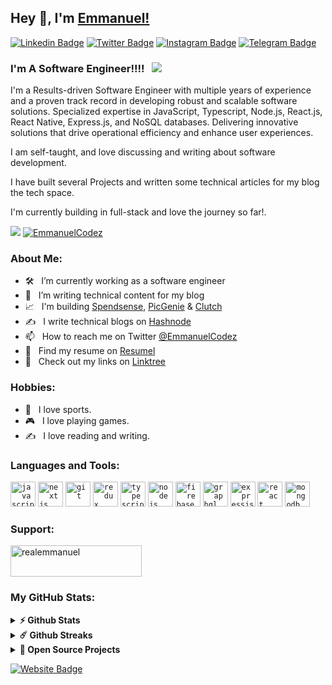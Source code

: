 ## Hey 👋, I'm [Emmanuel!](https://github.com/realemmanuel/)

[![Linkedin Badge](https://img.shields.io/badge/-LinkedIn-0e76a8?style=flat-square&logo=Linkedin&logoColor=white)](https://www.linkedin.com/in/emmanueloluwafunso/)
[![Twitter Badge](https://img.shields.io/badge/-Twitter-00acee?style=flat-square&logo=Twitter&logoColor=white)](https://twitter.com/EmmanuelCodez/)
[![Instagram Badge](https://img.shields.io/badge/-Instagram-e4405f?style=flat-square&logo=Instagram&logoColor=white)](https://www.instagram.com/thedevemmanuel/)
[![Telegram Badge](https://img.shields.io/badge/-Telegram-0088cc?style=flat-square&logo=Telegram&logoColor=white)](https://t.me/thedevemmanuel)

### I'm A Software Engineer!!!! &nbsp; ![](https://visitor-badge.glitch.me/badge?page_id=emmanueltaiwo.emmanueltaiwo&style=flat-square&color=ffeb00)

I'm a Results-driven Software Engineer with multiple years of experience and a proven track record in developing robust and scalable software solutions. Specialized expertise in JavaScript, Typescript, Node.js, React.js, React Native, Express.js, and NoSQL databases. Delivering innovative solutions that drive operational efficiency and enhance user experiences.

I am self-taught, and love discussing and writing about software development.

I have built several Projects and written some technical articles for my blog the tech space.

I'm currently building in full-stack and love the journey so far!.


[![](https://gitwar.herokuapp.com/badge?username=EmmanuelCodez&label=Gitwar%20Profile%20Score&style=for-the-badge&color=ffeb00)](https://gitwar.herokuapp.com/) <a href="https://twitter.com/EmmanuelCodez" target="blank"><img src="https://img.shields.io/twitter/follow/EmmanuelCodez?logo=twitter&style=for-the-badge&color=ffeb00" alt="EmmanuelCodez" /></a>

### About Me:

- 🛠 &nbsp; I’m currently working as a software engineer
- 🚀 &nbsp; I’m writing technical content for my blog
- 📈 &nbsp; I'm building [Spendsense](https://spendsense.com.ng), [PicGenie](https://picgenie.vercel.app) & [Clutch](https://cluthapp.vercel.app)
-  ✍️ &nbsp; I write technical blogs on [Hashnode](https://taiwoemmanuel.hashnode.dev)
- 📫 &nbsp; How to reach me on Twitter [@EmmanuelCodez](https://twitter.com/EmmanuelCodez)
- 💼 &nbsp; Find my resume on [Resumel](https://drive.google.com/file/d/13kTAZ7ZrOXqJ3fxABKKFUbEAo8YrnIDa/view?usp=sharing)
- 🔗 &nbsp; Check out my links on [Linktree](https://linktr.ee/taiwoemmanuel)

### Hobbies:

- 🎸 &nbsp; I love sports.
- 🎮 &nbsp; I love playing games.
- ✍️  &nbsp; I love reading and writing.

### Languages and Tools:

<code><img height="40" src="https://emmanueltaiwo.vercel.app/_next/image?url=https%3A%2F%2Fi.ibb.co%2FWnKH05y%2Fjavascript.png&w=64&q=75" alt="javascript"></code>
<code><img height="40" src="https://emmanueltaiwo.vercel.app/_next/image?url=https%3A%2F%2Fi.ibb.co%2FrGtbdjt%2Fnextjs.png&w=64&q=75" alt="nextjs"></code>
<code><img height="40" src="https://emmanueltaiwo.vercel.app/_next/image?url=https%3A%2F%2Fi.ibb.co%2FZV8ZgqB%2Fgit.png&w=64&q=75" alt="git"></code>
<code><img height="40" src="https://emmanueltaiwo.vercel.app/_next/image?url=https%3A%2F%2Fi.ibb.co%2FYRKNrsX%2Fredux.png&w=64&q=75" alt="redux"></code>
<code><img height="40" src="https://emmanueltaiwo.vercel.app/_next/image?url=https%3A%2F%2Fi.ibb.co%2FBVQR9pF%2Ftypescript.png&w=64&q=75" alt="typescript"></code>
<code><img height="40" src="https://emmanueltaiwo.vercel.app/_next/image?url=https%3A%2F%2Fi.ibb.co%2FQYmPyZp%2Fnodejs.png&w=64&q=75" alt="nodejs"></code>
<code><img height="40" src="https://emmanueltaiwo.vercel.app/_next/image?url=https%3A%2F%2Fi.ibb.co%2FKW15WFK%2Ffirebase.png&w=64&q=75" alt="firebase"></code>
<code><img height="40" src="https://emmanueltaiwo.vercel.app/_next/image?url=https%3A%2F%2Fi.ibb.co%2FPNVhN9J%2Fgraphql.png&w=64&q=75" alt="graphql"></code>
<code><img height="40" src="https://emmanueltaiwo.vercel.app/_next/image?url=https%3A%2F%2Fi.ibb.co%2F1nS7C1c%2Fexpress.png&w=64&q=75" alt="expressjs"></code>
<code><img height="40" src="https://emmanueltaiwo.vercel.app/_next/image?url=https%3A%2F%2Fi.ibb.co%2FnQxYdm5%2Freact-native.png&w=64&q=75" alt="react native"></code>
<code><img height="40" src="https://emmanueltaiwo.vercel.app/_next/image?url=https%3A%2F%2Fi.ibb.co%2F6ns8WrC%2Fmongodb.png&w=64&q=75" alt="mongodb"></code>

### Support:

<a href="https://www.buymeacoffee.com/realemmanuel"> <img align="center" src="https://cdn.buymeacoffee.com/buttons/v2/default-yellow.png" height="50" width="210" alt="realemmanuel" /></a>

### My GitHub Stats:

<details>	
  <summary><b>⚡ Github Stats</b></summary>
  <br />
	
  ![Anurag's GitHub stats](https://github-readme-stats.vercel.app/api?username=emmanueltaiwo&show_icons=true&theme=radical)

</details>

<details>	
  <summary><b>☄️ Github Streaks</b></summary>
  <br />
  <img height="180em" src="https://github-readme-streak-stats.herokuapp.com/?user=emmanueltaiwo&hide_border=true" />
</details>

<details>
  <summary><b>🚀 Open Source Projects</b></summary>

  <br />
  <table>
    <thead align="center">
      <tr border: none;>
        <td><b>💻 Projects</b></td>
        <td><b>🌟 Stars</b></td>
        <td><b>🍴 Forks</b></td>
        <td><b>🐛 Issues</b></td>
        <td><b>🔔 Pull Requests</b></td>
        <td><b>👨‍💻 Language</b></td>
      </tr>
    </thead>
    <tbody>
      <tr>
	<td><a href="https://github.com/emmanueltaiwo/spendsense"><b>📈 SpendSense</b></a></td>
        <td><img alt="Stars" src="https://img.shields.io/github/stars/emmanueltaiwo/spendsense?style=flat-square&labelColor=343b41&color=ffeb00"/></td>
        <td><img alt="Forks" src="https://img.shields.io/github/forks/emmanueltaiwo/spendsense?style=flat-square&labelColor=343b41&color=ffeb00"/></td>
        <td><img alt="Issues" src="https://img.shields.io/github/issues/emmanueltaiwo/spendsense?style=flat-square&color=ffeb00"/></td>
        <td><img alt="Pull Requests" src="https://img.shields.io/github/issues-pr/emmanueltaiwo/spendsense?style=flat-square&color=ffeb00"/></td>
        <td><img alt="Language" src="https://img.shields.io/badge/markdown-100%25-blue?style=flat-square&color=ffeb00"/></td> 
      </tr>
	<tr>
	<td><a href="https://github.com/emmanueltaiwo/picgenie-frontend"><b>🧑🏽‍💻 PicGenie</b></a></td>
        <td><img alt="Stars" src="https://img.shields.io/github/stars/emmanueltaiwo/picgenie-frontend?style=flat-square&labelColor=343b41&color=ffeb00"/></td>
        <td><img alt="Forks" src="https://img.shields.io/github/forks/emmanueltaiwo/picgenie-frontend?style=flat-square&labelColor=343b41&color=ffeb00"/></td>
        <td><img alt="Issues" src="https://img.shields.io/github/issues/emmanueltaiwo/picgenie-frontend?style=flat-square&color=ffeb00"/></td>
        <td><img alt="Pull Requests" src="https://img.shields.io/github/issues-pr/emmanueltaiwo/picgenie-frontend?style=flat-square&color=ffeb00"/></td>
        <td><img alt="Language" src="https://img.shields.io/badge/markdown-100%25-blue?style=flat-square&color=ffeb00"/></td> 
      </tr>
    </tbody>
  </table>
  <br />
</details>

[![Website Badge](https://img.shields.io/badge/Website-3b5998?style=flat-square&logo=google-chrome&logoColor=white)](https://emmanueltaiwo.vercel.app/)

